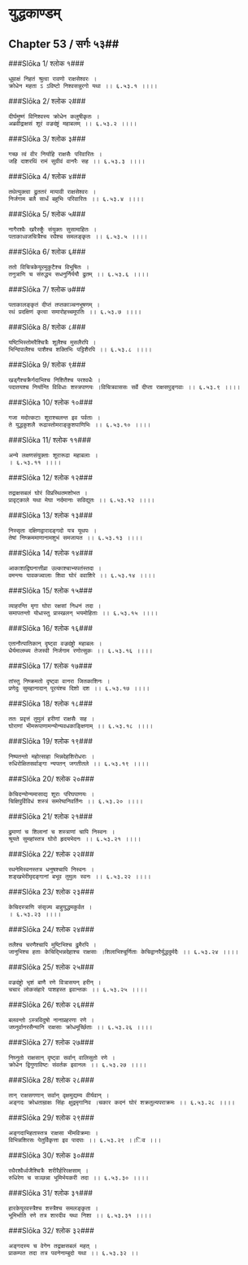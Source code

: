 युद्धकाण्डम्
===============================


## Chapter 53  / सर्गः ५३##


###Slōka 1/ श्लोक १###


    धूम्राक्षं निहतं श्रुत्वा रावणो राक्षसेश्वरः ।
    क्रोधेन महता ऽ ऽविष्टो निश्वसन्नुरगो यथा ।। ६.५३.१ ।।।।


###Slōka 2/ श्लोक २###


    दीर्घमुष्णं विनिश्वस्य क्रोधेन कलुषीकृतः ।
    अब्रवीद्राक्षसं शूरं वज्रदंष्ट्रं महाबलम् ।। ६.५३.२ ।।।।


###Slōka 3/ श्लोक ३###


    गच्छ त्वं वीर निर्याहि राक्षसैः परिवारितः ।
    जहि दाशरथिं रामं सुग्रीवं वानरैः सह ।। ६.५३.३ ।।।।


###Slōka 4/ श्लोक ४###


    तथेत्युक्त्वा द्रुततरं मायावी राक्षसेश्वरः ।
    निर्जगाम बलै सार्धं बहुभिः परिवारितः ।। ६.५३.४ ।।।।


###Slōka 5/ श्लोक ५###


    नागैरश्वैः खरैरुष्ट्रैः संयुक्तः सुसामाहितः ।
    पताकाध्वजचित्रैश्च रथैश्च समलङ्कृतः ।। ६.५३.५ ।।।।


###Slōka 6/ श्लोक ६###


    ततो विचित्रकेयूरमुकुटैश्च विभूषितः ।
    तनुत्राणि च संरुद्ध्य सधनुर्निर्ययौ द्रुतम् ।। ६.५३.६ ।।।।


###Slōka 7/ श्लोक ७###


    पताकालङ्कृतं दीप्तं तप्तकाञ्चनभूषणम् ।
    रथं प्रदक्षिणं कृत्वा समारोहच्चमूपतिः ।। ६.५३.७ ।।।।


###Slōka 8/ श्लोक ८###


    यष्टिभिस्तोमरैश्चित्रैः शूलैश्च मुसलैरपि ।
    भिन्दिपालैश्च पाशैश्च शक्तिभिः पट्टिशैरपि ।। ६.५३.८ ।।।।


###Slōka 9/ श्लोक ९###


    खड्गैश्चक्रैर्गदाभिश्च निशितैश्च परश्वधैः ।
    पदातयश्च निर्यान्ति विविधाः शस्त्रपाणयः ।विचित्रवाससः सर्वे दीप्ता राक्षसपुङ्गवाः ।। ६.५३.९ ।।।।


###Slōka 10/ श्लोक १०###


    गजा मदोत्कटाः शूराश्चलन्त इव पर्वताः ।
    ते युद्धकुशलै रूढास्तोमराङ्कुशपाणिभिः ।। ६.५३.१० ।।।।


###Slōka 11/ श्लोक ११###


    अन्ये लक्षणसंयुक्ताः शूरारूढा महाबलाः ।
    । ६.५३.११ ।।।।


###Slōka 12/ श्लोक १२###


    तद्राक्षसबलं घोरं विप्रस्थितमशोभत ।
    प्रावृट्काले यथा मेघा नर्दमानाः सविद्युतः ।। ६.५३.१२ ।।।।


###Slōka 13/ श्लोक १३###


    निस्सृता दक्षिणद्वारादङ्गदो यत्र यूथपः ।
    तेषां निष्क्रममाणानामशुभं समजायत ।। ६.५३.१३ ।।।।


###Slōka 14/ श्लोक १४###


    आकाशाद्विघनात्तीव्रा उल्काश्चाभ्यपतंस्तदा ।
    वमन्त्यः पावकज्वालाः शिवा घोरं ववाशिरे ।। ६.५३.१४ ।।।।


###Slōka 15/ श्लोक १५###


    व्याहरन्ति मृगा घोरा रक्षसां निधनं तदा ।
    समापतन्तो योधास्तु प्रास्खलन् भयमोहिताः ।। ६.५३.१५ ।।।।


###Slōka 16/ श्लोक १६###


    एतानौत्पातिकान् दृष्ट्वा वज्रदंष्ट्रो महाबलः ।
    धैर्यमालम्ब्य तेजस्वी निर्जगाम रणोत्सुकः ।। ६.५३.१६ ।।।।


###Slōka 17/ श्लोक १७###


    तांस्तु निष्क्रमतो दृष्ट्वा वानरा जितकाशिनः ।
    प्रणेदुः सुमहानादान् पूरयंश्च दिशो दश ।। ६.५३.१७ ।।।।


###Slōka 18/ श्लोक १८###


    ततः प्रवृत्तं तुमुलं हरीणां राक्षसैः सह ।
    घोराणां भीमरूपाणामन्योन्यवधकाङ्क्षिणाम् ।। ६.५३.१८ ।।।।


###Slōka 19/ श्लोक १९###


    निष्पतन्तो महोत्साहा भिन्नदेहशिरोधराः ।
    रुधिरोक्षितसर्वाङ्गा न्यपतन् जगतीतले ।। ६.५३.१९ ।।।।


###Slōka 20/ श्लोक २०###


    केचिदन्योन्यमासाद्य शूराः परिघपाणयः ।
    चिक्षिपुर्विविधं शस्त्रं समरेष्वनिवर्तिनः ।। ६.५३.२० ।।।।


###Slōka 21/ श्लोक २१###


    द्रुमाणां च शिलानां च शस्त्राणां चापि निस्वनः ।
    श्रूयते सुमहांस्तत्र घोरो हृदयभेदनः ।। ६.५३.२१ ।।।।


###Slōka 22/ श्लोक २२###


    रथनेमिस्वनस्तत्र धनुषश्चापि निस्वनः ।
    शङ्खभेरीमृदङ्गानां बभूव तुमुलः स्वनः ।। ६.५३.२२ ।।।।


###Slōka 23/ श्लोक २३###


    केचिदस्त्राणि संसृज्य बाहुयुद्धमकुर्वत ।
    । ६.५३.२३ ।।।।


###Slōka 24/ श्लोक २४###


    तलैश्च चरणैश्चापि मुष्टिभिश्च द्रुमैरपि ।
    जानुभिश्च हताः केचिद्भिन्नदेहाश्च राक्षसाः ।शिलाभिश्चूर्णिताः केचिद्वानरैर्युद्धदुर्मदैः ।। ६.५३.२४ ।।।।


###Slōka 25/ श्लोक २५###


    वज्रदंष्ट्रो भृशं बाणै रणे वित्रासयन् हरीन् ।
    चचार लोकसंहारे पाशहस्त इवान्तकः ।। ६.५३.२५ ।।।।


###Slōka 26/ श्लोक २६###


    बलवन्तो ऽस्त्रविदुषो नानाप्रहरणा रणे ।
    जघ्नुर्वानरसैन्यानि राक्षसाः क्रोधमूर्च्छिताः ।। ६.५३.२६ ।।।।


###Slōka 27/ श्लोक २७###


    निघ्नुतो राक्षसान् दृष्ट्वा सर्वान् वालिसुतो रणे ।
    क्रोधेन द्विगुणाविष्टः संवर्तक इवानलः ।। ६.५३.२७ ।।।।


###Slōka 28/ श्लोक २८###


    तान् राक्षसगणान् सर्वान् वृक्षमुद्यम्य वीर्यवान् ।
    अङ्गदः क्रोधताम्राक्षः सिंहः क्षुद्रमृगानिव ।चकार कदनं घोरं शक्रतुल्यपराक्रमः ।। ६.५३.२८ ।।।।


###Slōka 29/ श्लोक २९###


    अङ्गदाभिहतास्तत्र राक्षसा भीमविक्रमाः ।
    विभिन्नशिरसः पेतुर्विकृत्ता इव पादपाः ।। ६.५३.२९ ।।िव ।।।


###Slōka 30/ श्लोक ३०###


    रथैरश्वैर्ध्वजैश्चित्रैः शरीरैर्हरिरक्षसाम् ।
    रुधिरेण च सञ्छन्ना भूमिर्भयकरी तदा ।। ६.५३.३० ।।।।


###Slōka 31/ श्लोक ३१###


    हारकेयूरवस्त्रैश्च शस्त्रैश्च समलङ्कृता ।
    भूमिर्भाति रणे तत्र शारदीव यथा निशा ।। ६.५३.३१ ।।।।


###Slōka 32/ श्लोक ३२###


    अङ्गदस्य च वेगेन तद्राक्षसबलं महत् ।
    प्राकम्पत तदा तत्र पवनेनाम्बुदो यथा ।। ६.५३.३२ ।।


